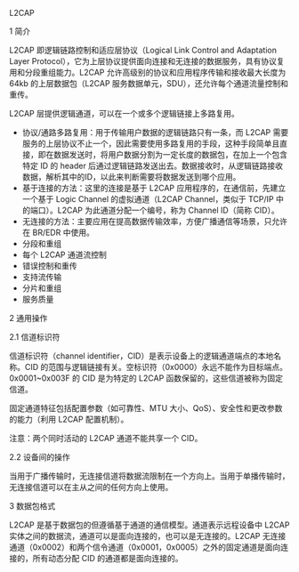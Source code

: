 L2CAP

1 简介

L2CAP 即逻辑链路控制和适应层协议（Logical Link Control and Adaptation Layer Protocol），它为上层协议提供面向连接和无连接的数据服务，具有协议复用和分段重组能力。L2CAP 允许高级别的协议和应用程序传输和接收最大长度为 64kb 的上层数据包（L2CAP 服务数据单元，SDU），还允许每个通道流量控制和重传。

L2CAP 层提供逻辑通道，可以在一个或多个逻辑链接上多路复用。

- 协议/通路多路复用：用于传输用户数据的逻辑链路只有一条，而 L2CAP 需要服务的上层协议不止一个，因此需要使用多路复用的手段，这种手段简单且直接，即在数据发送时，将用户数据分割为一定长度的数据包，在加上一个包含特定 ID 的 header 后通过逻辑链路发送出去。数据接收时，从逻辑链路接收数据，解析其中的ID，以此来判断需要将数据发送到哪个应用。
- 基于连接的方法：这里的连接是基于 L2CAP 应用程序的，在通信前，先建立一个基于 Logic Channel 的虚拟通道（L2CAP Channel，类似于 TCP/IP 中的端口）。L2CAP 为此通道分配一个编号，称为 Channel ID（简称 CID）。
- 无连接的方法：主要应用在提高数据传输效率，方便广播通信等场景，只允许在 BR/EDR 中使用。
- 分段和重组
- 每个 L2CAP 通道流控制
- 错误控制和重传
- 支持流传输
- 分片和重组
- 服务质量

2 通用操作

2.1 信道标识符

信道标识符（channel identifier，CID）是表示设备上的逻辑通道端点的本地名称。CID 的范围与逻辑链接有关。空标识符（0x0000）永远不能作为目标端点。0x0001~0x003F 的 CID 是为特定的 L2CAP 函数保留的，这些信道被称为固定信道。

固定通道特征包括配置参数（如可靠性、MTU 大小、QoS）、安全性和更改参数的能力（利用 L2CAP 配置机制）。

注意：两个同时活动的 L2CAP 通道不能共享一个 CID。

2.2 设备间的操作

当用于广播传输时，无连接信道将数据流限制在一个方向上。当用于单播传输时，无连接信道可以在主从之间的任何方向上使用。

3 数据包格式

L2CAP 是基于数据包的但遵循基于通道的通信模型。通道表示远程设备中 L2CAP 实体之间的数据流，通道可以是面向连接的，也可以是无连接的。L2CAP 无连接通道（0x0002）和两个信令通道（0x0001，0x0005）之外的固定通道是面向连接的，所有动态分配 CID 的通道都是面向连接的。



